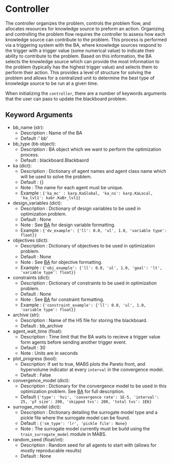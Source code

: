 # Controller

The controller organizes the problem, controls the problem flow, and allocates resources for knowledge source to preform an action.
Organizing and controlling the problem flow requires the controller to assess how each knowledge source can contribute to the problem.
This process is performed via a triggering system with the BA, where knowledge sources respond to the trigger with a trigger value (some numerical value) to indicate their ability to contribute to the problem.
Based on this information, the BA selects the knowledge source which can provide the most information to the problem (typically has the highest trigger value) and selects them to perform their action.
This provides a level of structure for solving the problem and allows for a centralized unit to determine the best type of knowledge source to be run at a given time.

When initializing the `controller`, there are a number of keywords arguments that the user can pass to update the blackboard problem.

## Keyword Arguments

* bb_name (str):
    * Description : Name of the BA
    * Default :' bb'
* bb_type (bb object):
    * Description : BA object which we want to perform the optimization process.
    * Default : blackboard.Blackbaord
* ka (dict):
    * Description : Dictionary of agent names and agent class name which will be used to solve the problem.
    * Default : {}
    * Note : The name for each agent must be unique.
    * Example : ```{'ka_mc' : karp.KaGlobal, 'ka_ns': karp.KaLocal, 'ka_lvl1': kabr.KaBr_lvl1}```
* design_variables (dict):
    * Description : Dictionary of design variables to be used in optimization problem.
    * Default : None 
    * Note : See [BA](blackboard.md) for design variable formatting.
    * Example : ```{'dv_example': {'ll': 0.0, 'ul', 1.0, 'variable type': float}}```
* objectives (dict):
    * Description : Dictionary of objectives to be used in optimization problem.
    * Default : None 
    * Note : See [BA](blackboard.md) for objective formatting.
    * Example : ```{'obj_example': {'ll': 0.0, 'ul', 1.0, 'goal': 'lt', 'variable type': float}}```
* constraints (dict):
    * Description : Dictionary of constraints to be used in optimization problem.
    * Default : None 
    * Note : See [BA](blackboard.md) for constraint formatting.
    * Example : ```{'constraint_example': {'ll': 0.0, 'ul', 1.0, 'variable type': float}}```
* archive (str):
    * Description : Name of the H5 file for storing the blackboard.
    * Default : bb_archive
* agent_wait_time (float):
    * Description : Time limit that the BA waits to recieve a trigger value form agents before sending another trigger event.
    * Default : 30
    * Note : Units are in seconds
* plot_progress (bool):
    * Description: If set to true, MABS plots the Pareto front, and hypervolume indicator at every `interval` in the convergence model.
    * Default : False
* convergence_model (dict):
    * Description : Dictionary for the convergence model to be used in this optimization problem. See [BA](blackboard.md) for full description.
    * Default ```{'type': 'hvi', 'convergence rate': 1E-5, 'interval': 25, 'pf size': 200, 'skipped tvs': 200, 'total tvs': 1E6}```
* surrogae_model (dict):
    * Description : Dictionary detailing the surrogate model type and a pickle file where the surrogate model can be found.
    * Default : ```{'sm_type': 'lr', 'pickle file': None}```
    * Note : The surrogate model currently must be build using the `train_surrogate_model` module in MABS.
* random_seed (float/int):
    * Description : Random seed for all agents to start with (allows for mostly reproducable results)
    * Default : None
